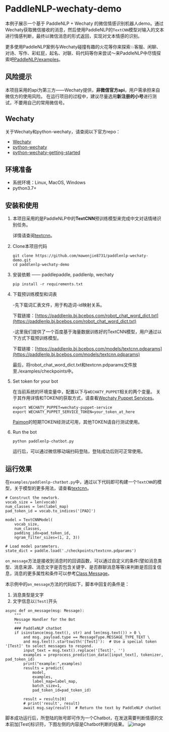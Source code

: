 # PaddleNLP-wechaty-demo

本例子展示一个基于 PaddleNLP + Wechaty 的微信情感识别机器人demo。通过Wechaty获取微信接收的消息，然后使用PaddleNLP的`TextCNN`模型对输入的文本进行情感判断，最终以微信消息的形式返回，实现对文本情感的识别。

更多使用PaddleNLP案例与Wechaty碰撞有趣的火花等你来探索💥客服、闲聊、对诗、写作、彩虹屁，起名、对联、码代码等你来尝试～来PaddleNLP中尽情探索吧[PaddleNLP/examples](https://github.com/PaddlePaddle/PaddleNLP/tree/develop/examples)。

## 风险提示

本项目采用的api为第三方——Wechaty提供，**非微信官方api**，用户需承担来自微信方的使用风险。
在运行项目的过程中，建议尽量选用**新注册的小号**进行测试，不要用自己的常用微信号。

## Wechaty

关于Wechaty和python-wechaty，请查阅以下官方repo：

- [Wechaty](https://github.com/Wechaty/wechaty)
- [python-wechaty](https://github.com/wechaty/python-wechaty)
- [python-wechaty-getting-started](https://github.com/wechaty/python-wechaty-getting-started/blob/master/README.md)

## 环境准备

- 系统环境：Linux, MacOS, Windows
- python3.7+

## 安装和使用

1. 本项目采用的是PaddleNLP中的**TextCNN**预训练模型来完成中文对话情绪识别任务。

   详情请查阅[textcnn](https://github.com/PaddlePaddle/PaddleNLP/tree/develop/examples/sentiment_analysis/textcnn)。

2. Clone本项目代码

   ```
   git clone https://github.com/mawenjie8731/paddlenlp-wechaty-demo.git
   cd paddlenlp-wechaty-demo
   ```

3. 安装依赖 —— paddlepaddle, paddlenlp, wechaty

   ```
   pip install -r requirements.txt
   ```

4. 下载预训练模型和词表

   -先下载词汇表文件，用于构造词-id映射关系。

   下载链接：[https://paddlenlp.bj.bcebos.com/robot_chat_word_dict.txt](https://paddlenlp.bj.bcebos.com/robot_chat_word_dict.txt) 

   -这里我们提供了一个百度基于海量数据训练好的TextCNN模型，用户通过以下方式下载预训练模型。

   下载链接：[https://paddlenlp.bj.bcebos.com/models/textcnn.pdparams](https://paddlenlp.bj.bcebos.com/models/textcnn.pdparams)

   最后，将robot_chat_word_dict.txt和textcnn.pdparams文件放至./examples/checkpoints中。

5. Set token for your bot

   在当前系统的环境变量中，配置以下与`WECHATY_PUPPET`相关的两个变量。 关于其作用详情和TOKEN的获取方式，请查看[Wechaty Puppet Services](https://wechaty.js.org/docs/puppet-services/)。

   ```
   export WECHATY_PUPPET=wechaty-puppet-service
   export WECHATY_PUPPET_SERVICE_TOKEN=your_token_at_here
   ```

   [Paimon](https://wechaty.js.org/docs/puppet-services/paimon/)的短期TOKEN经测试可用，其他TOKEN请自行测试使用。

6. Run the bot

   ```
   python paddlenlp-chatbot.py
   ```

   运行后，可以通过微信移动端扫码登陆，登陆成功后则可正常使用。

## 运行效果

在`examples/paddlenlp-chatbot.py`中，通过以下代码即可构建一个`TextCNN`的模型，关于模型的更多用法，请查看[textcnn](https://github.com/PaddlePaddle/PaddleNLP/tree/develop/examples/sentiment_analysis/textcnn)。

```
# Construct the newtork.
vocab_size = len(vocab)
num_classes = len(label_map)
pad_token_id = vocab.to_indices('[PAD]')

model = TextCNNModel(
    vocab_size,
    num_classes,
    padding_idx=pad_token_id,
    ngram_filter_sizes=(1, 2, 3))

# Load model parameters.
state_dict = paddle.load('./checkpoints/textcnn.pdparams')
```

`on_message`方法是接收到消息时的回调函数，可以通过自定义的条件(譬如消息类型、消息来源、消息文字是否包含关键字、是否群聊消息等等)来判断是否回复信息，消息的更多属性和条件可以参考[Class Message](https://github.com/Wechaty/wechaty#3-class-message)。

本示例中的`on_message`方法的代码如下，脚本中回复的条件是：

1. 消息类型是文字
2. 文字信息以`[Test]`开头

```
async def on_message(msg: Message):
    """
    Message Handler for the Bot
    """
    ### PaddleNLP chatbot
    if isinstance(msg.text(), str) and len(msg.text()) > 0 \
        and msg._payload.type == MessageType.MESSAGE_TYPE_TEXT \
        and msg.text().startswith('[Test]'):  # Use a special token '[Test]' to select messages to respond.
        input_text = msg.text().replace('[Test]', '')
        examples = preprocess_prediction_data([input_text], tokenizer, pad_token_id)
        print("example:",examples)
        results = predict(
            model,
            examples,
            label_map=label_map,
            batch_size=1,
            pad_token_id=pad_token_id)

        result = results[0]
        # print('result', result)    
        await msg.say(result)  # Return the text by PaddleNLP chatbot
```

脚本成功运行后，所登陆的账号即可作为一个Chatbot，在发送需要判断情感的文本前加[Test]标识符，下图左侧的内容是Chatbot判断的结果。
![image](https://user-images.githubusercontent.com/56876519/125900114-447c6f26-dca1-48f2-ad39-5eb4ea035677.png)

